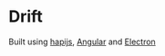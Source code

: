 # Drift

Built using [hapijs](https://hapijs.com), [Angular](https://angular.io) and [Electron](http://electron.atom.io)
